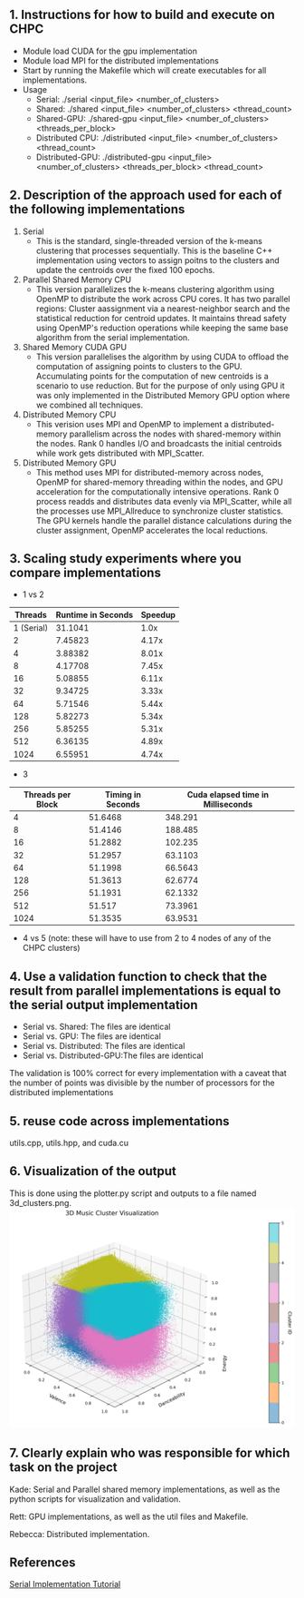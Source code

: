 ## 1. Instructions for how to build and execute on CHPC
- Module load CUDA for the gpu implementation
- Module load MPI for the distributed implementations
- Start by running the Makefile which will create executables for all implementations.
- Usage
    * Serial: ./serial <input_file> <number_of_clusters>
    * Shared: ./shared <input_file> <number_of_clusters> <thread_count>
    * Shared-GPU: ./shared-gpu <input_file> <number_of_clusters> <threads_per_block>
    * Distributed CPU: ./distributed <input_file> <number_of_clusters> <thread_count> 
    * Distributed-GPU: ./distributed-gpu <input_file> <number_of_clusters> <threads_per_block> <thread_count>

## 2. Description of the approach used for each of the following implementations
1. Serial
    - This is the standard, single-threaded version of the k-means clustering that processes sequentially. This is the baseline C++ implementation using vectors to assign poitns to the clusters and update the centroids over the fixed 100 epochs.
2. Parallel Shared Memory CPU
    - This version parallelizes the k-means clustering algorithm using OpenMP to distribute the work across CPU cores. It has two parallel regions: Cluster aassignment via a nearest-neighbor search and the statistical reduction for centroid updates. It maintains thread safety using OpenMP's reduction operations while keeping the same base algorithm from the serial implementation. 
3. Shared Memory CUDA GPU
    - This version parallelises the algorithm by using CUDA to offload the computation of assigning points to clusters to the GPU. Accumulating points for the computation of new centroids is a scenario to use reduction. But for the purpose of only using GPU it was only implemented in the Distributed Memory GPU option where we combined all techniques.
4. Distributed Memory CPU
    - This verision uses MPI and OpenMP to implement a distributed-memory parallelism across the nodes with shared-memory within the nodes. Rank 0 handles I/O and broadcasts the initial centroids while work gets distributed with MPI_Scatter.
5. Distributed Memory GPU
    - This method uses MPI for distributed-memory across nodes, OpenMP for shared-memory threading within the nodes, and GPU acceleration for the computationally intensive operations. Rank 0 process readds and distributes data evenly via MPI_Scatter, while all the processes use MPI_Allreduce to synchronize cluster statistics. The GPU kernels handle the parallel distance calculations during the cluster assignment, OpenMP accelerates the local reductions.

## 3. Scaling study experiments where you compare implementations
- 1 vs 2 

| Threads | Runtime in Seconds | Speedup |
|----------|----------|----------|
| 1 (Serial) | 31.1041 | 1.0x |
| 2 | 7.45823 | 4.17x |
| 4 | 3.88382 | 8.01x |
| 8 | 4.17708 | 7.45x |
| 16 | 5.08855 | 6.11x |
| 32 | 9.34725 | 3.33x |
| 64 | 5.71546 | 5.44x |
| 128 | 5.82273 | 5.34x |
| 256 | 5.85255 | 5.31x |
| 512 | 6.36135 | 4.89x |
| 1024 | 6.55951 | 4.74x |

- 3 

| Threads per Block | Timing in Seconds | Cuda elapsed time in Milliseconds |
|----------|----------|----------|
| 4 | 51.6468 | 348.291 |
| 8 | 51.4146 | 188.485 |
| 16 | 51.2882 | 102.235 |
| 32 | 51.2957 | 63.1103 |
| 64 | 51.1998 | 66.5643 |
| 128 | 51.3613 | 62.6774 |
| 256 | 51.1931 | 62.1332 |
| 512 | 51.517 | 73.3961 |
| 1024 | 51.3535 | 63.9531 |

- 4 vs 5 (note: these will have to use from 2 to 4 nodes of any of the CHPC clusters)

## 4. Use a  validation function to check that the result from parallel implementations is equal to the serial output implementation
- Serial vs. Shared: The files are identical
- Serial vs. GPU: The files are identical
- Serial vs. Distributed: The files are identical
- Serial vs. Distributed-GPU:The files are identical

The validation is 100% correct for every implementation with a caveat that the number of points was divisible by the number of processors for the distributed implementations

## 5. reuse code across implementations
utils.cpp, utils.hpp, and cuda.cu

## 6. Visualization of the output
This is done using the plotter.py script and outputs to a file named 3d_clusters.png.
![Cluster vis](3d_clusters.png)

## 7. Clearly explain who was responsible for which task on the project 
Kade: Serial and Parallel shared memory implementations, as well as the python scripts for visualization and validation. 

Rett: GPU implementations, as well as the util files and Makefile.

Rebecca: Distributed implementation.

## References
[Serial Implementation Tutorial](https://reasonabledeviations.com/2019/10/02/k-means-in-cpp/)
